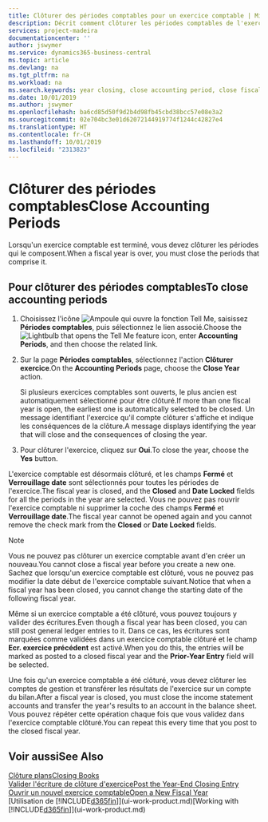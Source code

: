 ```yaml
---
title: Clôturer des périodes comptables pour un exercice comptable | Microsoft Docs
description: Décrit comment clôturer les périodes comptables de l'exercice comptable.
services: project-madeira
documentationcenter: ''
author: jswymer
ms.service: dynamics365-business-central
ms.topic: article
ms.devlang: na
ms.tgt_pltfrm: na
ms.workload: na
ms.search.keywords: year closing, close accounting period, close fiscal year, bank account detailed trial balance
ms.date: 10/01/2019
ms.author: jswymer
ms.openlocfilehash: ba6cd85d50f9d2b4d98fb45cbd38bcc57e08e3a2
ms.sourcegitcommit: 02e704bc3e01d62072144919774f1244c42827e4
ms.translationtype: HT
ms.contentlocale: fr-CH
ms.lasthandoff: 10/01/2019
ms.locfileid: "2313823"
---
```

# <a name="close-accounting-periods"></a><span data-ttu-id="74ac2-103">Clôturer des périodes comptables</span><span class="sxs-lookup"><span data-stu-id="74ac2-103">Close Accounting Periods</span></span>
<span data-ttu-id="74ac2-104">Lorsqu'un exercice comptable est terminé, vous devez clôturer les périodes qui le composent.</span><span class="sxs-lookup"><span data-stu-id="74ac2-104">When a fiscal year is over, you must close the periods that comprise it.</span></span>

## <a name="to-close-accounting-periods"></a><span data-ttu-id="74ac2-105">Pour clôturer des périodes comptables</span><span class="sxs-lookup"><span data-stu-id="74ac2-105">To close accounting periods</span></span>
1. <span data-ttu-id="74ac2-106">Choisissez l'icône ![Ampoule qui ouvre la fonction Tell Me](media/ui-search/search_small.png "Dites-moi ce que vous voulez faire"), saisissez **Périodes comptables**, puis sélectionnez le lien associé.</span><span class="sxs-lookup"><span data-stu-id="74ac2-106">Choose the ![Lightbulb that opens the Tell Me feature](media/ui-search/search_small.png "Tell me what you want to do") icon, enter **Accounting Periods**, and then choose the related link.</span></span>
2. <span data-ttu-id="74ac2-107">Sur la page **Périodes comptables**, sélectionnez l'action **Clôturer exercice**.</span><span class="sxs-lookup"><span data-stu-id="74ac2-107">On the **Accounting Periods** page, choose the **Close Year** action.</span></span>

    <span data-ttu-id="74ac2-108">Si plusieurs exercices comptables sont ouverts, le plus ancien est automatiquement sélectionné pour être clôturé.</span><span class="sxs-lookup"><span data-stu-id="74ac2-108">If more than one fiscal year is open, the earliest one is automatically selected to be closed.</span></span> <span data-ttu-id="74ac2-109">Un message identifiant l'exercice qu'il compte clôturer s'affiche et indique les conséquences de la clôture.</span><span class="sxs-lookup"><span data-stu-id="74ac2-109">A message displays identifying the year that will close and the consequences of closing the year.</span></span>
3. <span data-ttu-id="74ac2-110">Pour clôturer l'exercice, cliquez sur **Oui**.</span><span class="sxs-lookup"><span data-stu-id="74ac2-110">To close the year, choose the **Yes** button.</span></span>

<span data-ttu-id="74ac2-111">L'exercice comptable est désormais clôturé, et les champs **Fermé** et **Verrouillage date** sont sélectionnés pour toutes les périodes de l'exercice.</span><span class="sxs-lookup"><span data-stu-id="74ac2-111">The fiscal year is closed, and the **Closed** and **Date Locked** fields for all the periods in the year are selected.</span></span> <span data-ttu-id="74ac2-112">Vous ne pouvez pas rouvrir l'exercice comptable ni supprimer la coche des champs **Fermé** et **Verrouillage date**.</span><span class="sxs-lookup"><span data-stu-id="74ac2-112">The fiscal year cannot be opened again and you cannot remove the check mark from the **Closed** or **Date Locked** fields.</span></span>

> [!NOTE]  
>   <span data-ttu-id="74ac2-113">Vous ne pouvez pas clôturer un exercice comptable avant d'en créer un nouveau.</span><span class="sxs-lookup"><span data-stu-id="74ac2-113">You cannot close a fiscal year before you create a new one.</span></span> <span data-ttu-id="74ac2-114">Sachez que lorsqu'un exercice comptable est clôturé, vous ne pouvez pas modifier la date début de l'exercice comptable suivant.</span><span class="sxs-lookup"><span data-stu-id="74ac2-114">Notice that when a fiscal year has been closed, you cannot change the starting date of the following fiscal year.</span></span>

<span data-ttu-id="74ac2-115">Même si un exercice comptable a été clôturé, vous pouvez toujours y valider des écritures.</span><span class="sxs-lookup"><span data-stu-id="74ac2-115">Even though a fiscal year has been closed, you can still post general ledger entries to it.</span></span> <span data-ttu-id="74ac2-116">Dans ce cas, les écritures sont marquées comme validées dans un exercice comptable clôturé et le champ **Ecr. exercice précédent** est activé.</span><span class="sxs-lookup"><span data-stu-id="74ac2-116">When you do this, the entries will be marked as posted to a closed fiscal year and the **Prior-Year Entry** field will be selected.</span></span>

<span data-ttu-id="74ac2-117">Une fois qu'un exercice comptable a été clôturé, vous devez clôturer les comptes de gestion et transférer les résultats de l'exercice sur un compte du bilan.</span><span class="sxs-lookup"><span data-stu-id="74ac2-117">After a fiscal year is closed, you must close the income statement accounts and transfer the year's results to an account in the balance sheet.</span></span> <span data-ttu-id="74ac2-118">Vous pouvez répéter cette opération chaque fois que vous validez dans l'exercice comptable clôturé.</span><span class="sxs-lookup"><span data-stu-id="74ac2-118">You can repeat this every time that you post to the closed fiscal year.</span></span>

## <a name="see-also"></a><span data-ttu-id="74ac2-119">Voir aussi</span><span class="sxs-lookup"><span data-stu-id="74ac2-119">See Also</span></span>
[<span data-ttu-id="74ac2-120">Clôture plans</span><span class="sxs-lookup"><span data-stu-id="74ac2-120">Closing Books</span></span>](year-close-books.md)  
[<span data-ttu-id="74ac2-121">Valider l'écriture de clôture d'exercice</span><span class="sxs-lookup"><span data-stu-id="74ac2-121">Post the Year-End Closing Entry</span></span>](year-how-post-year-end-close-entry.md)  
[<span data-ttu-id="74ac2-122">Ouvrir un nouvel exercice comptable</span><span class="sxs-lookup"><span data-stu-id="74ac2-122">Open a New Fiscal Year</span></span>](finance-how-open-new-fiscal-year.md)  
<span data-ttu-id="74ac2-123">[Utilisation de [!INCLUDE[d365fin](includes/d365fin_md.md)]](ui-work-product.md)</span><span class="sxs-lookup"><span data-stu-id="74ac2-123">[Working with [!INCLUDE[d365fin](includes/d365fin_md.md)]](ui-work-product.md)</span></span>
